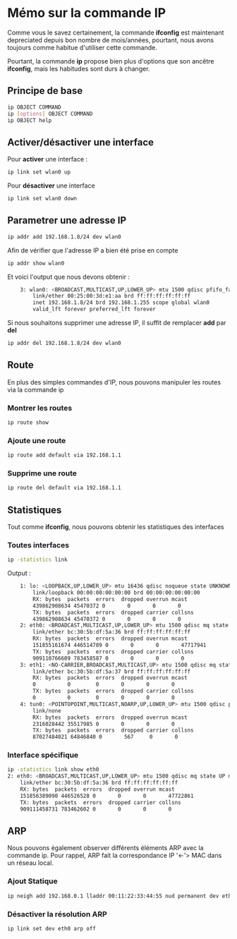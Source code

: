 # Mémo sur la commande IP

Comme vous le savez certainement, la commande **ifconfig** est
maintenant depreciated depuis bon nombre de mois/années, pourtant, nous
avons toujours comme habitue d'utiliser cette commande.

Pourtant, la commande **ip** propose bien plus d'options que son
ancêtre **ifconfig**, mais les habitudes sont durs à changer.

## Principe de base

```bash
ip OBJECT COMMAND
ip [options] OBJECT COMMAND
ip OBJECT help
```

## Activer/désactiver une interface

Pour **activer** une interface :

```bash
ip link set wlan0 up
```

Pour **désactiver** une interface

```bash
ip link set wlan0 down
```

## Parametrer une adresse IP

```bash
ip addr add 192.168.1.8/24 dev wlan0
```

Afin de vérifier que l'adresse IP a bien été prise en compte

```bash
ip addr show wlan0
```

Et voici l'output que nous devons obtenir :

```sh
    3: wlan0: <BROADCAST,MULTICAST,UP,LOWER_UP> mtu 1500 qdisc pfifo_fast state UP group default qlen 1000
        link/ether 00:25:00:3d:e1:aa brd ff:ff:ff:ff:ff:ff
        inet 192.168.1.8/24 brd 192.168.1.255 scope global wlan0
        valid_lft forever preferred_lft forever
```

Si nous souhaitons supprimer une adresse IP, il suffit de remplacer
**add** par **del**

```bash
ip addr del 192.168.1.8/24 dev wlan0
```

## Route

En plus des simples commandes d'IP, nous pouvons manipuler les routes
via la commande ip

### Montrer les routes

```bash
ip route show
```

### Ajoute une route

```bash
ip route add default via 192.168.1.1
```

### Supprime une route

```bash
ip route del default via 192.168.1.1
```

## Statistiques

Tout comme **ifconfig**, nous pouvons obtenir les statistiques des
interfaces

### Toutes interfaces

```bash
ip -statistics link
```

Output :

```sh
    1: lo: <LOOPBACK,UP,LOWER_UP> mtu 16436 qdisc noqueue state UNKNOWN mode DEFAULT
        link/loopback 00:00:00:00:00:00 brd 00:00:00:00:00:00
        RX: bytes  packets  errors  dropped overrun mcast
        439862908634 45470372 0       0       0       0
        TX: bytes  packets  errors  dropped carrier collsns
        439862908634 45470372 0       0       0       0
    2: eth0: <BROADCAST,MULTICAST,UP,LOWER_UP> mtu 1500 qdisc mq state UP mode DEFAULT qlen 1000
        link/ether bc:30:5b:df:5a:36 brd ff:ff:ff:ff:ff:ff
        RX: bytes  packets  errors  dropped overrun mcast
        151855161674 446514789 0       0       0       47717941
        TX: bytes  packets  errors  dropped carrier collsns
        909110766609 783458587 0       0       0       0
    3: eth1: <NO-CARRIER,BROADCAST,MULTICAST,UP> mtu 1500 qdisc mq state DOWN mode DEFAULT qlen 1000
        link/ether bc:30:5b:df:5a:37 brd ff:ff:ff:ff:ff:ff
        RX: bytes  packets  errors  dropped overrun mcast
        0          0        0       0       0       0
        TX: bytes  packets  errors  dropped carrier collsns
        0          0        0       0       0       0
    4: tun0: <POINTOPOINT,MULTICAST,NOARP,UP,LOWER_UP> mtu 1500 qdisc pfifo_fast state UNKNOWN mode DEFAULT qlen 100
        link/none
        RX: bytes  packets  errors  dropped overrun mcast
        2316028442 35517985 0       0       0       0
        TX: bytes  packets  errors  dropped carrier collsns
        87027484021 64846840 0       567     0       0
```

### Interface spécifique

```bash
ip -statistics link show eth0
2: eth0: <BROADCAST,MULTICAST,UP,LOWER_UP> mtu 1500 qdisc mq state UP mode DEFAULT qlen 1000
    link/ether bc:30:5b:df:5a:36 brd ff:ff:ff:ff:ff:ff
    RX: bytes  packets  errors  dropped overrun mcast
    151856389090 446526528 0       0       0       47722861
    TX: bytes  packets  errors  dropped carrier collsns
    909111458731 783462602 0       0       0       0
```

## ARP

Nous pouvons également observer différents éléments ARP avec la commande
ip. Pour rappel, ARP fait la correspondance IP '<-'> MAC dans un réseau
local.

### Ajout Statique

```bash
ip neigh add 192.168.0.1 lladdr 00:11:22:33:44:55 nud permanent dev eth0
```

### Désactiver la résolution ARP

```bash
ip link set dev eth0 arp off
```

